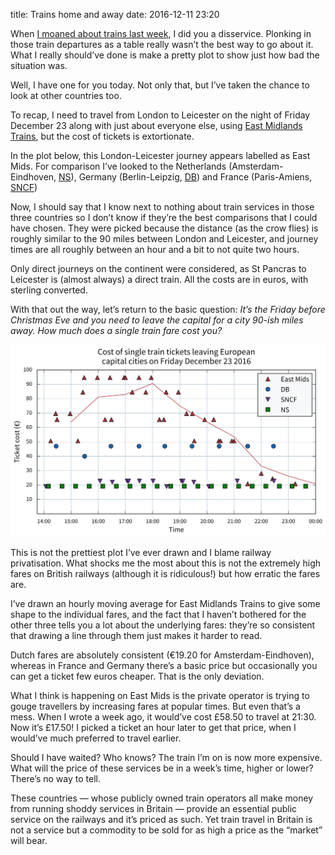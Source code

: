 title: Trains home and away
date: 2016-12-11 23:20

When [I moaned about trains last week][blog], I did you a disservice. Plonking in those train departures as a table really wasn’t the best way to go about it. What I really should’ve done is make a pretty plot to show just how bad the situation was.

[blog]: http://www.robjwells.com/2016/12/escape-to-the-country/

Well, I have one for you today. Not only that, but I’ve taken the chance to look at other countries too.

To recap, I need to travel from London to Leicester on the night of Friday December 23 along with just about everyone else, using [East Midlands Trains][], but the cost of tickets is extortionate.

In the plot below, this London-Leicester journey appears labelled as East Mids. For comparison I’ve looked to the Netherlands (Amsterdam-Eindhoven, [NS][]), Germany (Berlin-Leipzig, [DB][]) and France (Paris-Amiens, [SNCF][])

[East Midlands Trains]: https://en.wikipedia.org/wiki/East_Midlands_Trains
[NS]: https://en.wikipedia.org/wiki/Nederlandse_Spoorwegen
[DB]: https://en.wikipedia.org/wiki/Deutsche_Bahn
[SNCF]: https://en.wikipedia.org/wiki/SNCF

Now, I should say that I know next to nothing about train services in those three countries so I don’t know if they’re the best comparisons that I could have chosen. They were picked because the distance (as the crow flies) is roughly similar to the 90 miles between London and Leicester, and journey times are all roughly between an hour and a bit to not quite two hours.

Only direct journeys on the continent were considered, as St Pancras to Leicester is (almost always) a direct train. All the costs are in euros, with sterling converted.

With that out the way, let’s return to the basic question: *It’s the Friday before Christmas Eve and you need to leave the capital for a city 90-ish miles away. How much does a single train fare cost you?*

<p class="full-width">
    <a href="/images/2016-12-11-trains.svg">
        <img alt="A chart showing single train fares for selected journeys in England, France, Germany and the Netherlands on Friday December 23. English fares are high and erratic, whereas the others are relatively low and consistent."
             src="/images/2016-12-11-trains.svg"
             class="no-border">
    </a>
</p>

This is not the prettiest plot I’ve ever drawn and I blame railway privatisation. What shocks me the most about this is not the extremely high fares on British railways (although it is ridiculous!) but how erratic the fares are.

I’ve drawn an hourly moving average for East Midlands Trains to give some shape to the individual fares, and the fact that I haven’t bothered for the other three tells you a lot about the underlying fares: they’re so consistent that drawing a line through them just makes it harder to read.

Dutch fares are absolutely consistent (€19.20 for Amsterdam-Eindhoven), whereas in France and Germany there’s a basic price but occasionally you can get a ticket few euros cheaper. That is the only deviation.

What I think is happening on East Mids is the private operator is trying to gouge travellers by increasing fares at popular times. But even that’s a mess. When I wrote a week ago, it would’ve cost £58.50 to travel at 21:30. Now it’s £17.50! I picked a ticket an hour later to get that price, when I would’ve much preferred to travel earlier.

Should I have waited? Who knows? The train I’m on is now more expensive. What will the price of these services be in a week’s time, higher or lower? There’s no way to tell.

These countries — whose publicly owned train operators all make money from running shoddy services in Britain — provide an essential public service on the railways and it’s priced as such. Yet train travel in Britain is not a service but a commodity to be sold for as high a price as the “market” will bear.
